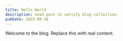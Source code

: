 ```yaml
---
title: Hello World
description: Seed post to satisfy blog collection.
pubDate: 2025-09-10
---
```

Welcome to the blog. Replace this with real content.

